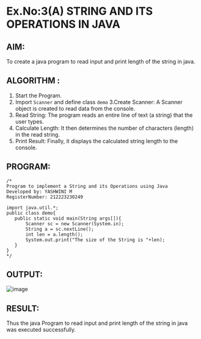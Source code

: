 # Ex.No:3(A)  STRING AND ITS OPERATIONS IN JAVA
## AIM:
To create a java program to read input and print length of the string in java.

## ALGORITHM :
1.  Start the Program.
2.	Import `Scanner` and define class `demo`
3.Create Scanner: A Scanner object is created to read data from the console.
4. Read String: The program reads an entire line of text (a string) that the user types.
5. Calculate Length: It then determines the number of characters (length) in the read string.
6. Print Result: Finally, it displays the calculated string length to the console.

## PROGRAM:
 ```
/*
Program to implement a String and its Operations using Java
Developed by: YASHWINI M
RegisterNumber: 212223230249

import java.util.*;
public class demo{
    public static void main(String args[]){
        Scanner sc = new Scanner(System.in);
        String a = sc.nextLine();
        int len = a.length();
        System.out.print("The size of the String is "+len);
    }
}
*/
```

## OUTPUT:
![image](https://github.com/user-attachments/assets/fae6204d-af8e-4e61-bfa9-ee1df7207995)

## RESULT:
Thus the java Program to read input and print length of the string in java was executed successfully.
